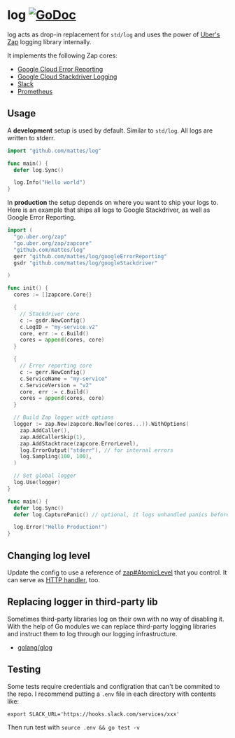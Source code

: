 # log [![GoDoc](https://godoc.org/github.com/mattes/log?status.svg)](https://godoc.org/github.com/mattes/log)

log acts as drop-in replacement for `std/log` and uses the power of
[Uber's Zap](https://github.com/uber-go/zap) logging library internally. 

It implements the following Zap cores:

  * [Google Cloud Error Reporting](/googleErrorReporting)
  * [Google Cloud Stackdriver Logging](/googleStackdriver)
  * [Slack](/slack)
  * [Prometheus](/prometheus)


## Usage

A __development__ setup is used by default. Similar to `std/log`.
All logs are written to stderr.

```go
import "github.com/mattes/log"

func main() {
  defer log.Sync()

  log.Info("Hello world")
}
```

In __production__ the setup depends on where you want to ship your logs to.
Here is an example that ships all logs to Google Stackdriver, as well
as Google Error Reporting.

```go
import (
  "go.uber.org/zap"
  "go.uber.org/zap/zapcore"
  "github.com/mattes/log"
  gerr "github.com/mattes/log/googleErrorReporting"
  gsdr "github.com/mattes/log/googleStackdriver"

)

func init() {
  cores := []zapcore.Core{}

  {
    // Stackdriver core
    c := gsdr.NewConfig()
    c.LogID = "my-service.v2"
    core, err := c.Build()
    cores = append(cores, core)
  }

  {
    // Error reporting core
    c := gerr.NewConfig()
    c.ServiceName = "my-service"
    c.ServiceVersion = "v2"
    core, err := c.Build()
    cores = append(cores, core)
  }

  // Build Zap logger with options
  logger := zap.New(zapcore.NewTee(cores...)).WithOptions(
    zap.AddCaller(),
    zap.AddCallerSkip(1),
    zap.AddStacktrace(zapcore.ErrorLevel),
    log.ErrorOutput("stderr"), // for internal errors
    log.Sampling(100, 100),
  )

  // Set global logger
  log.Use(logger)
}

func main() {
  defer log.Sync()
  defer log.CapturePanic() // optional, it logs unhandled panics before crashing

  log.Error("Hello Production!")
}
```

## Changing log level

Update the config to use a reference of [zap#AtomicLevel](https://godoc.org/go.uber.org/zap#NewAtomicLevel)
that you control. It can serve as [HTTP handler](https://godoc.org/go.uber.org/zap#AtomicLevel.ServeHTTP), too.


## Replacing logger in third-party lib

Sometimes third-party libraries log on their own with no way of disabling it.
With the help of Go modules we can replace third-party logging libraries 
and instruct them to log through our logging infrastructure.

  * [golang/glog](/glog)


## Testing

Some tests require credentials and configration that can't be commited to the repo.
I recommend putting a `.env` file in each directory with contents like:

```
export SLACK_URL='https://hooks.slack.com/services/xxx'
```

Then run test with `source .env && go test -v`

